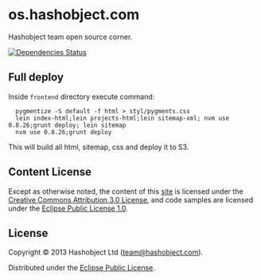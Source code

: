 # os.hashobject.com

Hashobject team open source corner.

[![Dependencies Status](http://jarkeeper.com/hashobject/os.hashobject.com/status.png)](http://jarkeeper.com/hashobject/os.hashobject.com)


## Full deploy

Inside `frontend` directory execute command:

```
  pygmentize -S default -f html > styl/pygments.css
  lein index-html;lein projects-html;lein sitemap-xml; nvm use 0.8.26;grunt deploy; lein sitemap
  nvm use 0.8.26;grunt deploy
```

This will build all html, sitemap, css and deploy it to S3.


## Content License

Except as otherwise noted, the content of this [site](http://os.hashobject.com)
is licensed under the [Creative Commons Attribution 3.0 License](http://creativecommons.org/licenses/by/3.0/),
and code samples are licensed under the [Eclipse Public License 1.0](http://opensource.org/licenses/eclipse-1.0).

## License

Copyright © 2013 Hashobject Ltd (team@hashobject.com).

Distributed under the [Eclipse Public License](http://opensource.org/licenses/eclipse-1.0).
